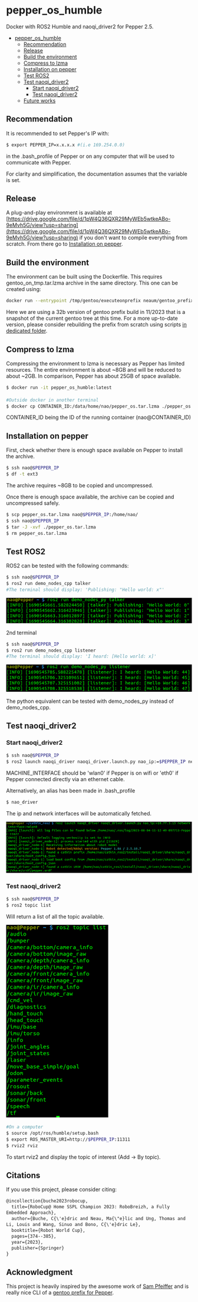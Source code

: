 # pepper_os_humble

Docker with ROS2 Humble and naoqi_driver2 for Pepper 2.5.

- [pepper\_os\_humble](#pepper_os_humble)
  - [Recommendation](#recommendation)
  - [Release](#release)
  - [Build the environment](#build-the-environment)
  - [Compress to lzma](#compress-to-lzma)
  - [Installation on pepper](#installation-on-pepper)
  - [Test ROS2](#test-ros2)
  - [Test naoqi\_driver2](#test-naoqi_driver2)
    - [Start naoqi\_driver2](#start-naoqi_driver2)
    - [Test naoqi\_driver2](#test-naoqi_driver2-1)
  - [Future works](#future-works)

## Recommendation

It is recommended to set Pepper's IP with:

```bash
$ export PEPPER_IP=x.x.x.x #(i.e 169.254.0.0)
```

in the .bash_profile of Pepper or on any computer that will be used to communicate with Pepper.

For clarity and simplification, the documentation assumes that the variable is set.

## Release 

A plug-and-play environment is available at [https://drive.google.com/file/d/1pW4Q36QXR29MyWEb5wtkeABo-9eMvh5G/view?usp=sharing](https://drive.google.com/file/d/1pW4Q36QXR29MyWEb5wtkeABo-9eMvh5G/view?usp=sharing) if you don't want to compile everything from scratch. From there go to [Installation on pepper](#installation-on-pepper).

## Build the environment

The environment can be built using the Dockerfile. This requires gentoo_on_tmp.tar.lzma archive in the same directory. This one can be created using: 

```bash
docker run --entrypoint /tmp/gentoo/executeonprefix neaum/gentoo_prefix_32b:latest  "tar -c --lzma -f - -C /tmp gentoo" > ~/gentoo_on_tmp.tar.lzma
```

Here we are using a 32b version of gentoo prefix build in 11/2023 that is a snapshot of the current gentoo tree at this time. For a more up-to-date version, please consider rebuilding the prefix from scratch using scripts [in dedicated folder](gentoo_prefix_32b/).

## Compress to lzma

Compressing the environment to lzma is necessary as Pepper has limited resources. The entire environment is about ~8GB and will be reduced to about ~2GB. In comparison, Pepper has about 25GB of space available.

```bash
$ docker run -it pepper_os_humble:latest

#Outside docker in another terminal
$ docker cp CONTAINER_ID:/data/home/nao/pepper_os.tar.lzma ./pepper_os.tar.lzma
```

CONTAINER_ID being the ID of the running container (nao@CONTAINER_ID)


## Installation on pepper

First, check whether there is enough space available on Pepper to install the archive.

```bash
$ ssh nao@$PEPPER_IP
$ df -t ext3
```

The archive requires ~8GB to be copied and uncompressed.

Once there is enough space available, the archive can be copied and uncompressed safely. 

```bash
$ scp pepper_os.tar.lzma nao@$PEPPER_IP:/home/nao/
$ ssh nao@$PEPPER_IP
$ tar -J -xvf ./pepper_os.tar.lzma
$ rm pepper_os.tar.lzma
```

## Test ROS2

ROS2 can be tested with the following commands:

```bash
$ ssh nao@$PEPPER_IP
$ ros2 run demo_nodes_cpp talker
#The terminal should display: 'Publishing: "Hello world: x"'
```

![alt text](assets/ros2_talker.png)

2nd terminal
```bash
$ ssh nao@$PEPPER_IP
$ ros2 run demo_nodes_cpp listener
#The terminal should display: 'I heard: [Hello world: x]'
```

![alt text](assets/ros2_listener.png)

The python equivalent can be tested with demo_nodes_py instead of demo_nodes_cpp.

## Test naoqi_driver2

### Start naoqi_driver2

```bash
$ ssh nao@$PEPPER_IP
$ ros2 launch naoqi_driver naoqi_driver.launch.py nao_ip:=$PEPPER_IP network_interface:=MACHINE_INTERFACE
```

MACHINE_INTERFACE should be 'wlan0' if Pepper is on wifi or 'eth0' if Pepper connected directly via an ethernet cable.

Alternatively, an alias has been made in .bash_profile

```bash
$ nao_driver
```

The ip and network interfaces will be automatically fetched. 

![alt text](assets/ros2_naoqi_driver_1.png)

### Test naoqi_driver2

```bash
$ ssh nao@$PEPPER_IP
$ ros2 topic list
```
Will return a list of all the topic available.

![alt text](assets/ros2_naoqi_driver_2.png)

```bash
#On a computer
$ source /opt/ros/humble/setup.bash
$ export ROS_MASTER_URI=http://$PEPPER_IP:11311
$ rviz2 rviz
```

To start rviz2 and display the topic of interest (Add -> By topic).

## Citations

If you use this project, please consider citing:

```
@incollection{buche2023robocup,
  title={RoboCup@ Home SSPL Champion 2023: RoboBreizh, a Fully Embedded Approach},
  author={Buche, C{\'e}dric and Neau, Ma{\"e}lic and Ung, Thomas and Li, Louis and Wang, Sinuo and Bono, C{\'e}dric Le},
  booktitle={Robot World Cup},
  pages={374--385},
  year={2023},
  publisher={Springer}
}

```

## Acknowledgment

This project is heavily inspired by the awesome work of [Sam Pfeiffer](https://github.com/awesomebytes) and is really nice CLI of a [gentoo prefix for Pepper](https://github.com/awesomebytes/ros_overlay_on_gentoo_prefix_32b).